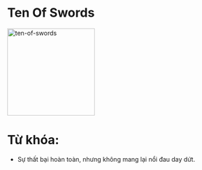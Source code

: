 # Ten Of Swords

<img style="width: 200px;" alt="ten-of-swords"
  src="https://www.alittlesparkofjoy.com/wp-content/uploads/2019/09/ten-of-swords-meaning.webp">

**Từ khóa:**
===

* Sự thất bại hoàn toàn, nhưng không mang lại nổi đau day dứt.
